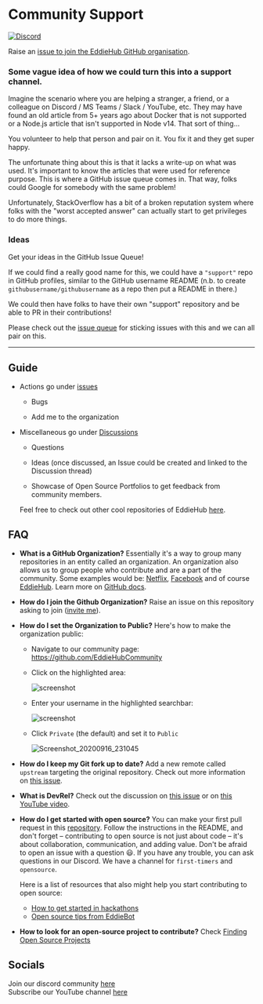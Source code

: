 # Community Support
<!-- ALL-CONTRIBUTORS-BADGE:START - Do not remove or modify this section -->
[![Discord](https://img.shields.io/discord/699608417039286293?style=flat-square)](http://discord.eddiehub.org)
<!-- ALL-CONTRIBUTORS-BADGE:END -->
Raise an [issue to join the EddieHub GitHub organisation](https://github.com/EddieHubCommunity/support/issues/new?assignees=&labels=invite+me+to+the+organisation&template=invitation.md&title=Please+invite+me+to+the+GitHub+Community+Organization).

### Some vague idea of how we could turn this into a support channel.

Imagine the scenario where you are helping a stranger, a friend, or a colleague on Discord / MS Teams / Slack / YouTube, etc. They may have found an old article from 5+ years ago about Docker that is not supported or a Node.js article that isn't supported in Node v14. That sort of thing...

You volunteer to help that person and pair on it. You fix it and they get super happy.

The unfortunate thing about this is that it lacks a write-up on what was used. It's important to know the articles that were used for reference purpose. This is where a GitHub issue queue comes in. That way, folks could Google for somebody with the same problem!

Unfortunately, StackOverflow has a bit of a broken reputation system where folks with the "worst accepted answer" can actually start to get privileges to do more things.

### Ideas

Get your ideas in the GitHub Issue Queue!

If we could find a really good name for this, we could have a `"support"` repo in GitHub profiles, similar to the GitHub username README (n.b. to create `githubusername/githubusername` as a repo then put a README in there.)

We could then have folks to have their own "support" repository and be able to PR in their contributions!

Please check out the [issue queue](https://github.com/EddieJaoudeCommunity/support/issues) for sticking issues with this and we can all pair on this.

---
 ## Guide

   - Actions go under [issues](https://github.com/EddieJaoudeCommunity/support/issues)
   
      - Bugs
      
      - Add me to the organization 
      
   - Miscellaneous go under [Discussions](https://github.com/EddieJaoudeCommunity/support/discussions)
   
     - Questions
     
     - Ideas (once discussed, an Issue could be created and linked to the Discussion thread)
	 
	 - Showcase of Open Source Portfolios to get feedback from community members.
    
      Feel free to check out other cool repositories of EddieHub 
      <a href='https://github.com/EddieHubCommunity'>here</a>.

## FAQ
- **What is a GitHub Organization?** Essentially it's a way to group many repositories in an entity called an organization. An organization also allows us to group people who contribute and are a part of the community. Some examples would be: [Netflix](https://github.com/Netflix), [Facebook](https://github.com/facebook) and of course [EddieHub](https://github.com/EddieHubCommunity).
Learn more on [GitHub docs](https://docs.github.com/en/github/setting-up-and-managing-organizations-and-teams/about-organizations).
- **How do I join the Github Organization?** Raise an issue on this repository asking to join ([invite me](https://github.com/EddieHubCommunity/support/issues/new?assignees=&labels=invite+me+to+the+organisation&template=invitation.md&title=Please+invite+me+to+the+GitHub+Community+Organization)).
- **How do I set the Organization to Public?** Here's how to make the organization public: 
	- Navigate to our community page: https://github.com/EddieHubCommunity
	
	- Click on the highlighted area:
	
		![screenshot](https://user-images.githubusercontent.com/13745974/101496938-47da5000-3962-11eb-8ab3-8fd3ea327d1d.png)
	
	- Enter your username in the highlighted searchbar:
	
		![screenshot](https://user-images.githubusercontent.com/13745974/102218327-b3c63680-3ed5-11eb-9295-aafa5e59ebfd.png)
	
	- Click `Private` (the default) and set it to `Public`
	
		![Screenshot_20200916_231045](https://user-images.githubusercontent.com/17693494/93422970-26d9f580-f872-11ea-870d-4406db20e9d5.png)
	
	
- **How do I keep my Git fork up to date?** Add a new remote called `upstream` targeting the original repository. Check out more information on [this issue](https://github.com/EddieJaoudeCommunity/support/issues/94).
- **What is DevRel?** Check out the discussion on [this issue](https://github.com/EddieJaoudeCommunity/support/issues/64) or on [this YouTube video](https://www.youtube.com/watch?v=iUZerHctTB8&t=1534s).
- **How do I get started with open source?** You can make your first pull request in this [repository](https://github.com/EddieJaoudeCommunity/hacktoberfest-practice). Follow the instructions in the README, and don't forget – contributing to open source is not just about code – it's about collaboration, communication, and adding value. Don't be afraid to open an issue with a question :smiley:. If you have any trouble, you can ask questions in our Discord. We have a channel for `first-timers` and `opensource`.

  Here is a list of resources that also might help you start contributing to open source:
  - [How to get started in hackathons](https://github.com/EddieJaoudeCommunity/support/issues/32)
  - [Open source tips from EddieBot](https://github.com/EddieJaoudeCommunity/EddieBot/tree/develop/tips)
- **How to look for an open-source project to contribute?** Check [Finding Open Source Projects](./tips/finding-open-source-projects.md)

## Socials

Join our discord community [here](http://discord.eddiehub.org)   
Subscribe our YouTube channel [here](https://www.youtube.com/user/eddiejaoude)
